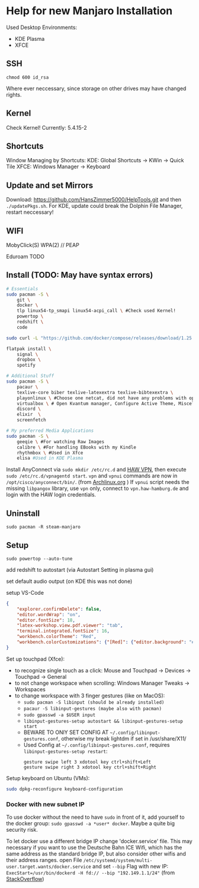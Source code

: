 # Help for new Manjaro Installation

Used Desktop Environments: 
- KDE Plasma
- XFCE

## SSH
```shell
chmod 600 id_rsa 
```
Where ever neccessary, since storage on other drives may have changed rights.

## Kernel
Check Kernel!
Currently: 5.4.15-2

## Shortcuts
Window Managing by Shortcuts:
KDE: Global Shortcuts -> KWin -> Quick Tile
XFCE: Windows Manager -> Keyboard

## Update and set Mirrors
Download: https://github.com/HansZimmer5000/HelpTools.git and then ```./updatePkgs.sh```. For KDE, update could break the Dolphin File Manager, restart neccessary!

## WIFI
MobyClick(S) WPA(2) // PEAP

Eduroam TODO

## Install (TODO: May have syntax errors)
```sh
# Essentials
sudo pacman -S \
    git \
    docker \
    tlp linux54-tp_smapi linux54-acpi_call \ #Check used Kernel!
    powertop \
    redshift \
    code

sudo curl -L "https://github.com/docker/compose/releases/download/1.25.3/docker-compose-$(uname -s)-$(uname -m)" -o /usr/local/bin/docker-compose && chmod +x /usr/local/bin/docker-compose # From https://docs.docker.com/compose/install/

flatpak install \
    signal \
    dropbox \
    spotify 

# Additional Stuff
sudo pacman -S \
    pacaur \
    texlive-core biber texlive-latexextra texlive-bibtexextra \
    playonlinux \ #Choose one netcat, did not have any problems with openbsd version yet.
    virtualbox \ # Open Kvantum manager, Configure Active Theme, Miscellaneous tab, disable Respect current DE (was not possible for me), Compositing and general look tab, Add "VirtualBoxVM" to Opaque apps list
    discord \
    elixir  \
    screenfetch

# My preferred Media Applications
sudo pacman -S \ 
    geeqie \ #For watching Raw Images
    calibre \ #For handling EBooks with my Kindle
    rhythmbox \ #Used in Xfce
    elisa #Used in KDE Plasma
```
Install AnyConnect via ```sudo mkdir /etc/rc.d``` and [HAW VPN](https://www.haw-hamburg.de/online-services/vpn/anyconnect-desktop.html), then execute ```sudo /etc/rc.d/vpnagentd start```. ```vpn``` and ```vpnui``` commands are now in ```/opt/cisco/anyconnect/bin/```. 
(from [Archlinux.org](https://bbs.archlinux.org/viewtopic.php?id=190444) )
If ```vpnui``` script needs the missing ```libpangox``` library, use `vpn` only, connect to 
`vpn.haw-hamburg.de` and login with the HAW login credentials.

## Uninstall

```shell
sudo pacman -R steam-manjaro
```

## Setup

```shell
sudo powertop --auto-tune
```

add redshift to autostart (via Autostart Setting in plasma gui)

set default audio output (on KDE this was not done)

setup VS-Code
```json
{
    "explorer.confirmDelete": false,
    "editor.wordWrap": "on",
    "editor.fontSize": 18,
    "latex-workshop.view.pdf.viewer": "tab",
    "terminal.integrated.fontSize": 16,
    "workbench.colorTheme": "Red",
    "workbench.colorCustomizations": {"[Red]": {"editor.background": "#3f3f3f"}}
}
```

Set up touchpad (Xfce):
- to recognize single touch as a click: Mouse and Touchpad -> Devices -> Touchpad -> General
- to not change workspace when scrolling: Windows Manager Tweaks -> Workspaces
- to change workspace with 3 finger gestures (like on MacOS):
  - `sudo pacman -S libinput (should be already installed)`
  - `pacaur -S libinput-gestures (maybe also with pacman)`
  - `sudo gpasswd -a $USER input`
  - `libinput-gestures-setup autostart && libinput-gestures-setup start`
  - BEWARE TO ONlY SET CONFIG AT `~/.config/libinput-gestures.conf`, otherwise my break lightdm if set in /usr/share/X11/
  - Used Config at `~/.config/libinput-gestures.conf`, requires `libinput-gestures-setup restart`:
    ```
    gesture swipe left 3 xdotool key ctrl+shift+Left
    gesture swipe right 3 xdotool key ctrl+shift+Right
    ```

Setup keyboard on Ubuntu (VMs):
```sh
sudo dpkg-reconfigure keyboard-configuration
```

### Docker with new subnet IP

To use docker without the need to have `sudo` in front of it, add yourself to the docker group: `sudo gpasswd -a *user* docker`. Maybe a quite big security risk.

To let docker use a different bridge IP change 'docker.service' file. This may necessary if you want to use the Deutsche Bahn ICE Wifi, which has the same address as the standard bridge IP, but also consider other wifis and their address ranges. 
open File `/etc/systemd/system/multi-user.target.wants/docker.service` and set `--bip` Flag with new IP: `ExecStart=/usr/bin/dockerd -H fd:// --bip "192.149.1.1/24"`
(from [StackOverflow](https://stackoverflow.com/questions/52225493/change-default-docker0-bridge-ip-address))


